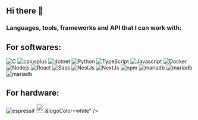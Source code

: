 ## Hi there 👋
<!--[](https://komarev.com/ghpvc/?username=your_username&color=give_your_color) -->


<h3>Languages, tools, frameworks and API that I can work with:</h3>
<h2> For softwares: </h2>
<p>
  <img alt="C" src="https://img.shields.io/badge/-C-A8B9CC?style=flat-square&logo=c&logoColor=white" />
  <img alt="cplusplus" src="https://img.shields.io/badge/-C++-00599C?style=flat-square&logo=cplusplus&logoColor=white" />
  <img alt="dotnet" src="https://img.shields.io/badge/-.Net-512BD4?style=flat-square&logo=dotnet&logoColor=white" />
  <img alt="Python" src="https://img.shields.io/badge/-Python-3776AB?style=flat-square&logo=python&logoColor=white" />
  <img alt="TypeScript" src="https://img.shields.io/badge/-TypeScript-007ACC?style=flat-square&logo=typescript&logoColor=white" />
  <img alt="Javascript" src="https://img.shields.io/badge/-javascript-f7df1c?style=flat-square&logo=javascript&logoColor=black" />
  <img alt="Docker" src="https://img.shields.io/badge/-Docker-46a2f1?style=flat-square&logo=docker&logoColor=white" />
  <img alt="Nodejs" src="https://img.shields.io/badge/-Nodejs-43853d?style=flat-square&logo=Node.js&logoColor=white" />
  <img alt="React" src="https://img.shields.io/badge/-React-45b8d8?style=flat-square&logo=react&logoColor=white" />
  <img alt="Sass" src="https://img.shields.io/badge/-Sass-CC6699?style=flat-square&logo=sass&logoColor=white" />
  <img alt="NestJs" src="https://img.shields.io/badge/-NestJs-ea2845?style=flat-square&logo=nestjs&logoColor=white" />
  <img alt="NextJs" src="https://img.shields.io/badge/-NextJs-000000?style=flat-square&logo=nextdotjs&logoColor=white" />
  <img alt="npm" src="https://img.shields.io/badge/-NPM-CB3837?style=flat-square&logo=npm&logoColor=white" />
  <img alt="mariadb" src="https://img.shields.io/badge/-MariaDB-003545?style=flat-square&logo=mariadb&logoColor=white" />
  <img alt="mariadb" src="https://img.shields.io/badge/-MySQL-005C84?style=flat-square&logo=mysql&logoColor=white" />
  <img alt="mariadb" src="https://img.shields.io/badge/-Sqlite-003B57?style=flat-square&logo=sqlite&logoColor=white" />
<!--   https://img.shields.io/badge/MariaDB-003545?style=for-the-badge&logo=mariadb&logoColor=white -->
</p>
<h2> For hardware: </h2>
<p>
  <img alt="espressif" src="https://img.shields.io/badge/-Espressif-E7352C?style=flat-square&logo=espressif&logoColor=white" />
  <img alt="espressif" src="https://img.shields.io/badge/-Espressif-E7352C?style=flat-square&logo=<svg xmlns="http://www.w3.org/2000/svg" height="24px" viewBox="0 -960 960 960" width="24px" fill="#e8eaed"><path d="M360-360v-240h240v240H360Zm80-80h80v-80h-80v80Zm-80 320v-80h-80q-33 0-56.5-23.5T200-280v-80h-80v-80h80v-80h-80v-80h80v-80q0-33 23.5-56.5T280-760h80v-80h80v80h80v-80h80v80h80q33 0 56.5 23.5T760-680v80h80v80h-80v80h80v80h-80v80q0 33-23.5 56.5T680-200h-80v80h-80v-80h-80v80h-80Zm320-160v-400H280v400h400ZM480-480Z"/></svg>&logoColor=white" />
</p>
<!--
**mcavalcantib/mcavalcantib** is a ✨ _special_ ✨ repository because its `README.md` (this file) appears on your GitHub profile.

Here are some ideas to get you started:

- 🔭 I’m currently working on ...
- 🌱 I’m currently learning ...
- 👯 I’m looking to collaborate on ...
- 🤔 I’m looking for help with ...
- 💬 Ask me about ...
- 📫 How to reach me: ...
- 😄 Pronouns: ...
- ⚡ Fun fact: ...
-->
